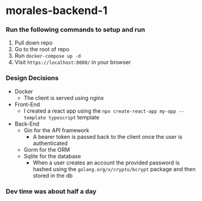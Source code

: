 # morales-backend-1

### Run the following commands to setup and run
1. Pull down repo
2. Go to the root of repo
3. Run `docker-compose up -d`
4. Visit `https://localhost:8080/` in your browser

### Design Decisions
* Docker
    * The client is served using nginx
* Front-End
    * I created a react app using the `npx create-react-app my-app --template typescript` template
* Back-End
    * Gin for the API framework
        * A bearer token is passed back to the client once the user is authenticated
    * Gorm for the ORM
    * Sqlite for the database
        * When a user creates an account the provided password is hashed using the `golang.org/x/crypto/bcrypt` package and then stored in the db

### Dev time was about half a day
